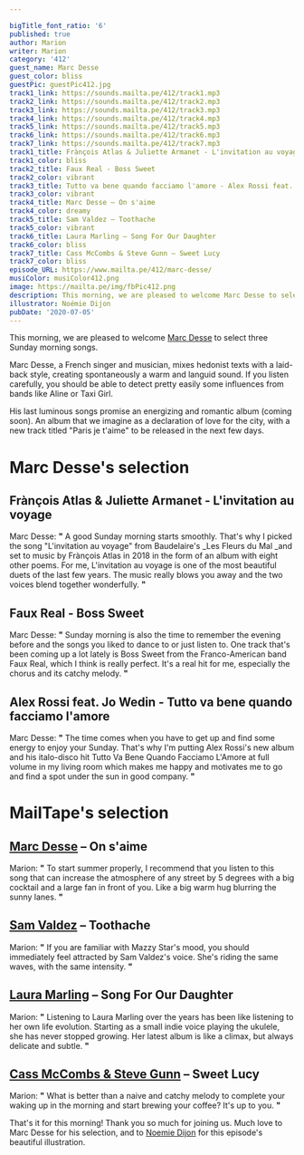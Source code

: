 ```yaml
---

bigTitle_font_ratio: '6'
published: true
author: Marion
writer: Marion
category: '412'
guest_name: Marc Desse
guest_color: bliss
guestPic: guestPic412.jpg
track1_link: https://sounds.mailta.pe/412/track1.mp3
track2_link: https://sounds.mailta.pe/412/track2.mp3
track3_link: https://sounds.mailta.pe/412/track3.mp3
track4_link: https://sounds.mailta.pe/412/track4.mp3
track5_link: https://sounds.mailta.pe/412/track5.mp3
track6_link: https://sounds.mailta.pe/412/track6.mp3
track7_link: https://sounds.mailta.pe/412/track7.mp3
track1_title: Frànçois Atlas & Juliette Armanet - L'invitation au voyage
track1_color: bliss
track2_title: Faux Real - Boss Sweet
track2_color: vibrant
track3_title: Tutto va bene quando facciamo l'amore - Alex Rossi feat. Jo Wedin
track3_color: vibrant
track4_title: Marc Desse – On s'aime
track4_color: dreamy
track5_title: Sam Valdez – Toothache
track5_color: vibrant
track6_title: Laura Marling – Song For Our Daughter
track6_color: bliss
track7_title: Cass McCombs & Steve Gunn – Sweet Lucy
track7_color: bliss
episode_URL: https://www.mailta.pe/412/marc-desse/
musiColor: musiColor412.png
image: https://mailta.pe/img/fbPic412.png
description: This morning, we are pleased to welcome Marc Desse to select 3 Sunday morning songs. He's a French singer and musician, who mixes hedonist texts with a laid-back style, creating spontaneously a warm and languid sound.
illustrator: Noémie Dijon
pubDate: '2020-07-05'
---
```

This morning, we are pleased to welcome [Marc Desse](https://www.instagram.com/marc.desse/) to select three Sunday morning songs. 

Marc Desse, a French singer and musician, mixes hedonist texts with a laid-back style, creating spontaneously a warm and languid sound. If you listen carefully, you should be able to detect pretty easily some influences from bands like Aline or Taxi Girl.

His last luminous songs promise an energizing and romantic album (coming soon). An album that we imagine as a declaration of love for the city, with a new track titled "Paris je t'aime" to be released in the next few days.


# Marc Desse's selection

## Frànçois Atlas & Juliette Armanet - L'invitation au voyage
Marc Desse: **"** A good Sunday morning starts smoothly. That's why I picked the song "L'invitation au voyage" from Baudelaire's _Les Fleurs du Mal _and set to music by Frànçois Atlas in 2018 in the form of an album with eight other poems. For me, L'invitation au voyage is one of the most beautiful duets of the last few years. The music really blows you away and the two voices blend together wonderfully. **"** 

## Faux Real - Boss Sweet

Marc Desse: **"** Sunday morning is also the time to remember the evening before and the songs you liked to dance to or just listen to. One track that's been coming up a lot lately is Boss Sweet from the Franco-American band Faux Real, which I think is really perfect. It's a real hit for me, especially the chorus and its catchy melody. **"** 

## Alex Rossi feat. Jo Wedin - Tutto va bene quando facciamo l'amore
Marc Desse: **"** The time comes when you have to get up and find some energy to enjoy your Sunday. That's why I'm putting Alex Rossi's new album and his italo-disco hit Tutto Va Bene Quando Facciamo L'Amore at full volume in my living room which makes me happy and motivates me to go and find a spot under the sun in good company. **"** 

# MailTape's selection

## [Marc Desse](https://www.instagram.com/marc.desse/) – On s'aime
Marion: **"** To start summer properly, I recommend that you listen to this song that can increase the atmosphere of any street by 5 degrees with a big cocktail and a large fan in front of you. Like a big warm hug blurring the sunny lanes. **"** 

## [Sam Valdez](https://samvaldezsounds.bandcamp.com/) – Toothache
Marion: **"** If you are familiar with Mazzy Star's mood, you should immediately feel attracted by Sam Valdez's voice. She's riding the same waves, with the same intensity. **"** 

## [Laura Marling](https://lauramarling.bandcamp.com/) – Song For Our Daughter
Marion: **"** Listening to Laura Marling over the years has been like listening to her own life evolution. Starting as a small indie voice playing the ukulele, she has never stopped growing. Her latest album is like a climax, but always delicate and subtle. **"** 

## [Cass McCombs & Steve Gunn](https://cassmccombs.bandcamp.com/) – Sweet Lucy
Marion: **"** What is better than a naive and catchy melody to complete your waking up in the morning and start brewing your coffee? It's up to you. **"** 


That's it for this morning! Thank you so much for joining us. Much love to Marc Desse for his  selection, and to [Noemie Dijon](https://noemiedijon.tumblr.com/) for this episode's beautiful illustration.
